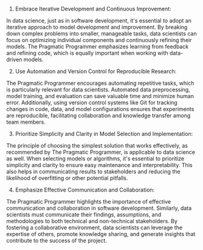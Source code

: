 1. Embrace Iterative Development and Continuous Improvement:  
  
In data science, just as in software development, it's essential to adopt an iterative approach to model development and improvement. By breaking down complex problems into smaller, manageable tasks, data scientists can focus on optimizing individual components and continuously refining their models. The Pragmatic Programmer emphasizes learning from feedback and refining code, which is equally important when working with data-driven models.  
  
2. Use Automation and Version Control for Reproducible Research:  
  
The Pragmatic Programmer encourages automating repetitive tasks, which is particularly relevant for data scientists. Automated data preprocessing, model training, and evaluation can save valuable time and minimize human error. Additionally, using version control systems like Git for tracking changes in code, data, and model configurations ensures that experiments are reproducible, facilitating collaboration and knowledge transfer among team members.  
  
3. Prioritize Simplicity and Clarity in Model Selection and Implementation:  
  
The principle of choosing the simplest solution that works effectively, as recommended by The Pragmatic Programmer, is applicable to data science as well. When selecting models or algorithms, it's essential to prioritize simplicity and clarity to ensure easy maintenance and interpretability. This also helps in communicating results to stakeholders and reducing the likelihood of overfitting or other potential pitfalls.  
  
4. Emphasize Effective Communication and Collaboration:  
  
The Pragmatic Programmer highlights the importance of effective communication and collaboration in software development. Similarly, data scientists must communicate their findings, assumptions, and methodologies to both technical and non-technical stakeholders. By fostering a collaborative environment, data scientists can leverage the expertise of others, promote knowledge sharing, and generate insights that contribute to the success of the project.  
